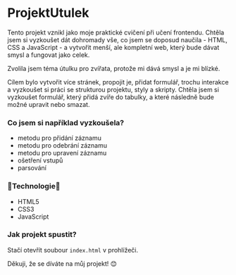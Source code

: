 # ProjektUtulek

Tento projekt vznikl jako moje praktické cvičení při učení frontendu. Chtěla jsem si vyzkoušet dát dohromady vše, co jsem se doposud naučila - HTML, CSS a JavaScript - a vytvořit menší, ale kompletní web, který bude dávat smysl a fungovat jako celek.

Zvolila jsem téma útulku pro zvířata, protože mi dává smysl a je mi blízké.

Cílem bylo vytvořit více stránek, propojit je, přidat formulář, trochu interakce a vyzkoušet si práci se strukturou projektu, styly a skripty. Chtěla jsem si vyzkoušet formulář, který přidá zvíře do tabulky, a které následně bude možné upravit nebo smazat.

### Co jsem si například vyzkoušela?
* metodu pro přidání záznamu
* metodu pro odebrání záznamu
* metodu pro upravení záznamu
* ošetření vstupů
* parsování

### 🔧Technologie🔧
* HTML5
* CSS3
* JavaScript

### Jak projekt spustit?
Stačí otevřít soubour `index.html` v prohlížeči.

Děkuji, že se díváte na můj projekt! 😊
